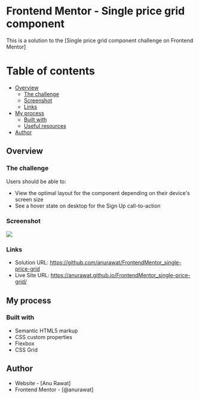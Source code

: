 # Frontend Mentor - Single price grid component

This is a solution to the [Single price grid component challenge on Frontend Mentor]

# Table of contents

- [Overview](#overview)
  - [The challenge](#the-challenge)
  - [Screenshot](#screenshot)
  - [Links](#links)
- [My process](#my-process)
  - [Built with](#built-with)
  - [Useful resources](#useful-resources)
- [Author](#author)

## Overview

### The challenge

Users should be able to:

- View the optimal layout for the component depending on their device's screen size
- See a hover state on desktop for the Sign Up call-to-action

### Screenshot

![](./screenshot/screenshot.jpg)


### Links

- Solution URL: https://github.com/anurawat/FrontendMentor_single-price-grid
- Live Site URL: https://anurawat.github.io/FrontendMentor_single-price-grid/

## My process

### Built with

- Semantic HTML5 markup
- CSS custom properties
- Flexbox
- CSS Grid

## Author

- Website - [Anu Rawat]
- Frontend Mentor - [@anurawat]
